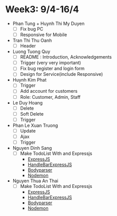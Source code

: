 # Week3: 9/4-16/4

- Phan Tung + Huynh Thi My Duyen
  - [ ] Fix bug PC
  - [ ] Responsive for Mobile
- Tran Thi Thu Oanh
  - [ ] Header
- Luong Tuong Quy
  - [ ] README : Introduction, Acknowledgements
  - [ ] Trigger (very very important)
  - [ ] Fix bug register and login form
  - [ ] Design for Service(include Responsive)
- Huynh Kim Phat
  - [ ] Trigger
  - [ ] Add account for customers
  - [ ] Role: Customer, Admin, Staff
- Le Duy Hoang
  - [ ] Delete
  - [ ] Soft Delete
  - [ ] Trigger

- Phan Le Xuan Truong
  - [ ] Update 
  - [ ] Ajax
  - [ ] Trigger

- Nguyen Dinh Sang
  - [ ] Make TodoList With and Expressjs
    - [ExpressJS]()
    - [HandleBarExpressJS]()
    - [Bodyparser]()
    - [Nodemon]()
- Nguyen Thua An Thai
  - [ ] Make TodoList With and Expressjs
    - [ExpressJS]()
    - [HandleBarExpressJS]()
    - [Bodyparser]()
    - [Nodemon]()
